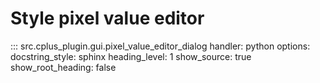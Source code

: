 # Style pixel value editor

::: src.cplus_plugin.gui.pixel_value_editor_dialog
    handler: python
    options:
        docstring_style: sphinx
        heading_level: 1
        show_source: true
        show_root_heading: false